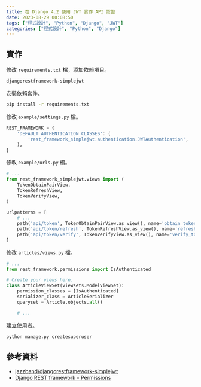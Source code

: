 ```yaml
---
title: 在 Django 4.2 使用 JWT 實作 API 認證
date: 2023-08-29 00:08:50
tags: ["程式設計", "Python", "Django", "JWT"]
categories: ["程式設計", "Python", "Django"]
---
```


## 實作

修改 `requirements.txt` 檔，添加依賴項目。

```bash
djangorestframework-simplejwt
```

安裝依賴套件。

```bash
pip install -r requirements.txt
```

修改 `example/settings.py` 檔。

```py
REST_FRAMEWORK = {
    'DEFAULT_AUTHENTICATION_CLASSES': (
        'rest_framework_simplejwt.authentication.JWTAuthentication',
    ),
}
```

修改 `example/urls.py` 檔。

```py
# ...
from rest_framework_simplejwt.views import (
    TokenObtainPairView,
    TokenRefreshView,
    TokenVerifyView,
)

urlpatterns = [
    # ...
    path('api/token', TokenObtainPairView.as_view(), name='obtain_token'),
    path('api/token/refresh', TokenRefreshView.as_view(), name='refresh_token'),
    path('api/token/verify', TokenVerifyView.as_view(), name='verify_token'),
]
```

修改 `articles/views.py` 檔。

```py
# ...
from rest_framework.permissions import IsAuthenticated

# Create your views here.
class ArticleViewSet(viewsets.ModelViewSet):
    permission_classes = [IsAuthenticated]
    serializer_class = ArticleSerializer
    queryset = Article.objects.all()

    # ...
```

建立使用者。

```bash
python manage.py createsuperuser
```

## 參考資料

- [jazzband/djangorestframework-simplejwt](https://github.com/jazzband/djangorestframework-simplejwt)
- [Django REST framework - Permissions](https://www.django-rest-framework.org/api-guide/permissions/)
